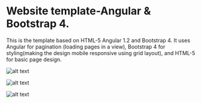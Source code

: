 # Website template-Angular & Bootstrap 4.
This is the template based on HTML-5 Angular 1.2 and Bootstrap 4. It uses Angular for pagination (loading pages in a view), Bootstrap 4 for styling(making the design mobile responsive using grid layout), and HTML-5 for basic page design.

![alt text](https://github.com/GouravNayak/Website-Template--Angular-Bootstrap-4/blob/master/Images/About_Page_PC.JPG?raw=true)

![alt text](https://github.com/GouravNayak/Website-Template--Angular-Bootstrap-4/blob/master/Images/Home_Page_mobile.JPG?raw=true)

![alt text](https://github.com/GouravNayak/Website-Template--Angular-Bootstrap-4/blob/master/Images/Home_Page_mobile.JPG?raw=true)
